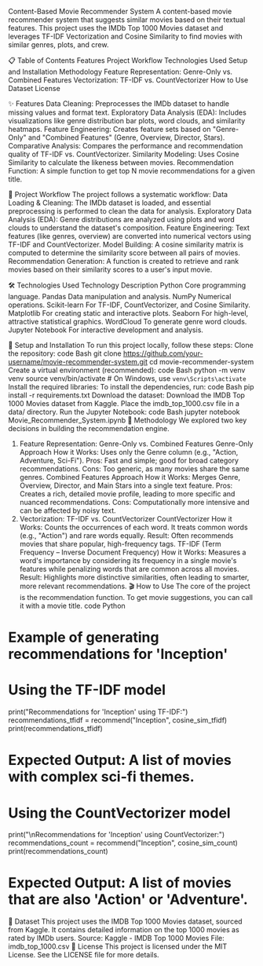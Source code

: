 Content-Based Movie Recommender System
A content-based movie recommender system that suggests similar movies based on their textual features. This project uses the IMDb Top 1000 Movies dataset and leverages TF-IDF Vectorization and Cosine Similarity to find movies with similar genres, plots, and crew.

📋 Table of Contents
Features
Project Workflow
Technologies Used
Setup and Installation
Methodology
Feature Representation: Genre-Only vs. Combined Features
Vectorization: TF-IDF vs. CountVectorizer
How to Use
Dataset
License

✨ Features
Data Cleaning: Preprocesses the IMDb dataset to handle missing values and format text.
Exploratory Data Analysis (EDA): Includes visualizations like genre distribution bar plots, word clouds, and similarity heatmaps.
Feature Engineering: Creates feature sets based on "Genre-Only" and "Combined Features" (Genre, Overview, Director, Stars).
Comparative Analysis: Compares the performance and recommendation quality of TF-IDF vs. CountVectorizer.
Similarity Modeling: Uses Cosine Similarity to calculate the likeness between movies.
Recommendation Function: A simple function to get top N movie recommendations for a given title.

📂 Project Workflow
The project follows a systematic workflow:
Data Loading & Cleaning: The IMDb dataset is loaded, and essential preprocessing is performed to clean the data for analysis.
Exploratory Data Analysis (EDA): Genre distributions are analyzed using plots and word clouds to understand the dataset's composition.
Feature Engineering: Text features (like genres, overview) are converted into numerical vectors using TF-IDF and CountVectorizer.
Model Building: A cosine similarity matrix is computed to determine the similarity score between all pairs of movies.
Recommendation Generation: A function is created to retrieve and rank movies based on their similarity scores to a user's input movie.

🛠️ Technologies Used
Technology	Description
Python	Core programming language.
Pandas	Data manipulation and analysis.
NumPy	Numerical operations.
Scikit-learn	For TF-IDF, CountVectorizer, and Cosine Similarity.
Matplotlib	For creating static and interactive plots.
Seaborn	For high-level, attractive statistical graphics.
WordCloud	To generate genre word clouds.
Jupyter Notebook	For interactive development and analysis.

🚀 Setup and Installation
To run this project locally, follow these steps:
Clone the repository:
code
Bash
git clone https://github.com/your-username/movie-recommender-system.git
cd movie-recommender-system
Create a virtual environment (recommended):
code
Bash
python -m venv venv
source venv/bin/activate  # On Windows, use `venv\Scripts\activate`
Install the required libraries:
To install the dependencies, run:
code
Bash
pip install -r requirements.txt
Download the dataset:
Download the IMDB Top 1000 Movies dataset from Kaggle.
Place the imdb_top_1000.csv file in a data/ directory.
Run the Jupyter Notebook:
code
Bash
jupyter notebook Movie_Recommender_System.ipynb
🔬 Methodology
We explored two key decisions in building the recommendation engine.
1. Feature Representation: Genre-Only vs. Combined Features
Genre-Only Approach
How it Works: Uses only the Genre column (e.g., "Action, Adventure, Sci-Fi").
Pros: Fast and simple; good for broad category recommendations.
Cons: Too generic, as many movies share the same genres.
Combined Features Approach
How it Works: Merges Genre, Overview, Director, and Main Stars into a single text feature.
Pros: Creates a rich, detailed movie profile, leading to more specific and nuanced recommendations.
Cons: Computationally more intensive and can be affected by noisy text.
2. Vectorization: TF-IDF vs. CountVectorizer
CountVectorizer
How it Works: Counts the occurrences of each word. It treats common words (e.g., "Action") and rare words equally.
Result: Often recommends movies that share popular, high-frequency tags.
TF-IDF (Term Frequency – Inverse Document Frequency)
How it Works: Measures a word's importance by considering its frequency in a single movie's features while penalizing words that are common across all movies.
Result: Highlights more distinctive similarities, often leading to smarter, more relevant recommendations.
🎬 How to Use
The core of the project is the recommendation function. To get movie suggestions, you can call it with a movie title.
code
Python
# Example of generating recommendations for 'Inception'

# Using the TF-IDF model
print("Recommendations for 'Inception' using TF-IDF:")
recommendations_tfidf = recommend("Inception", cosine_sim_tfidf)
print(recommendations_tfidf)
# Expected Output: A list of movies with complex sci-fi themes.

# Using the CountVectorizer model
print("\nRecommendations for 'Inception' using CountVectorizer:")
recommendations_count = recommend("Inception", cosine_sim_count)
print(recommendations_count)
# Expected Output: A list of movies that are also 'Action' or 'Adventure'.
📂 Dataset
This project uses the IMDB Top 1000 Movies dataset, sourced from Kaggle. It contains detailed information on the top 1000 movies as rated by IMDb users.
Source: Kaggle - IMDB Top 1000 Movies
File: imdb_top_1000.csv
📄 License
This project is licensed under the MIT License. See the LICENSE file for more details.
